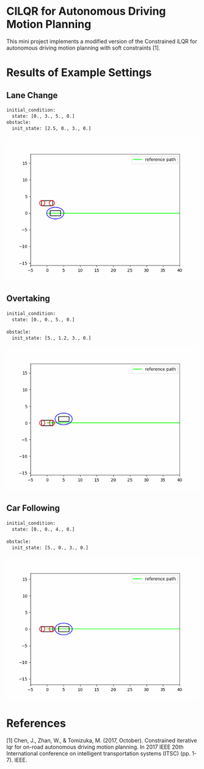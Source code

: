 # CILQR for Autonomous Driving Motion Planning
This mini project implements a modified version of the Constrained iLQR for autonomous driving motion planning with soft constraints [1].

# Results of Example Settings
## Lane Change
    initial_condition:
      state: [0., 3., 5., 0.]
    obstacle:
      init_state: [2.5, 0., 3., 0.]
![LaneChange](./sim_record/Lane_Change.gif)

## Overtaking
    initial_condition:
      state: [0., 0., 5., 0.]
    
    obstacle:
      init_state: [5., 1.2, 3., 0.]
![Overtaking](./sim_record/Overtaking.gif)

## Car Following
    initial_condition:
      state: [0., 0., 4., 0.]
    
    obstacle:
      init_state: [5., 0., 3., 0.]
![CarFollowing](./sim_record/Car_Following.gif)

# References
[1] Chen, J., Zhan, W., & Tomizuka, M. (2017, October). Constrained iterative lqr for on-road autonomous driving motion planning. In 2017 IEEE 20th International conference on intelligent transportation systems (ITSC) (pp. 1-7). IEEE.


